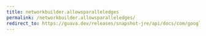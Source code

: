 ```yaml
---
title: networkbuilder.allowsparalleledges
permalink: /networkbuilder.allowsparalleledges/
redirect_to: https://guava.dev/releases/snapshot-jre/api/docs/com/google/common/graph/NetworkBuilder.html#allowsParallelEdges-boolean-
---
```


